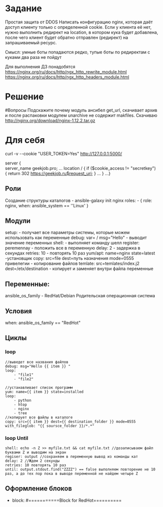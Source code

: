 # Задание
Простая защита от DDOS
Написать конфигурацию nginx, которая даёт доступ клиенту только с определенной cookie.
Если у клиента её нет, нужно выполнить редирект на location, в котором кука будет добавлена, после чего клиент будет обратно отправлен (редирект) на запрашиваемый ресурс.

Смысл: умные боты попадаются редко, тупые боты по редиректам с куками два раза не пойдут

Для выполнения ДЗ понадобятся
https://nginx.org/ru/docs/http/ngx_http_rewrite_module.html
https://nginx.org/ru/docs/http/ngx_http_headers_module.html

# Решение



#Вопросы
Подскажите почему модуль ансибел get_url, скачивает архив и после распаковки модулем unarchive не содержит makfiles. Скачиваю http://nginx.org/download/nginx-1.12.2.tar.gz



# Для себя

curl -v --cookie "USER_TOKEN=Yes" http://127.0.0.1:5000/

server {  
	server_name geekjob.pro; 
	...
	location / {
		if ($cookie_access != "secretkey") {
			return 302 https://geekjob.ru$request_uri;
		}
	...
	}
...}







## Роли
Создание структуры каталогов - ansible-galaxy init nginx
roles:
	- { role: nginx, when: ansible_system == ''Linux' }
## Модули
setup:  - получает все параметры системы, которые можем использовать как переменные
debug: var= / msg="Hello" - выводит значение переменных
shell: - выполняет команду шелл 
register: peremennay - положить все в переменную
delay: 2 - задержка в секундах
retries: 10 - повторять 10 раз
yum/apt: name=nginx state=latest -установщик
copy: src=file dest=путь назначения mode=0555 привелегии - копирование файлов
temlate: src=temlates/index.j2 dest=/etx/destination - копирует и заменяет внутри файла переменные

## Переменные:
ansible_os_family - RedHat/Debian Родительская операционная система

## Условия 
when: ansible_os_family == "RedHot"

## Циклы
### loop 
	//выведет все названия файлов
	debug: msg="Hello {{ item }} "
	loop:
		- "file1"
		- "file2"
	
	//устанавливает список программ	
	yum: name={{ item }} state=installed
	loop:
		- python
		- htop
		- nginx
		- tree
	//копирует все файлы в каталоге
	copy: src={{ item }} dest={{ destination_folder }} mode=0555
	with_fileglob: "{{ soursce_folder }}/*.*"

### loop Until
	shell: echo -n Z >> myfile.txt && cat myfile.txt //дозаписываем файл буквами Z и выводим на экран
	regiser: output //сохраняем в переменную вывод из команды кат
	delay: 2 //Ждем 2 секунды
	retries: 10 повторять 10 раз
	until: output.stdout.find("ZZZZ") == false выполняем повторение не 10 раз, а до тех пор пока в выводе переменной не найдем четыре Z
## Оформление блоков
- block: #===========Block for RedHot==========